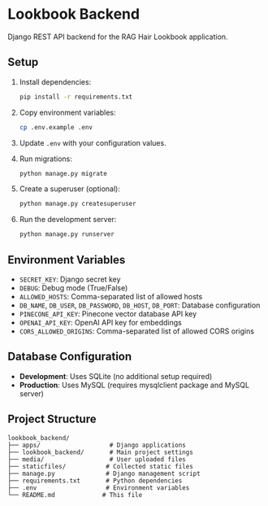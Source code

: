 # Lookbook Backend

Django REST API backend for the RAG Hair Lookbook application.

## Setup

1. Install dependencies:

   ```bash
   pip install -r requirements.txt
   ```

2. Copy environment variables:

   ```bash
   cp .env.example .env
   ```

3. Update `.env` with your configuration values.

4. Run migrations:

   ```bash
   python manage.py migrate
   ```

5. Create a superuser (optional):

   ```bash
   python manage.py createsuperuser
   ```

6. Run the development server:
   ```bash
   python manage.py runserver
   ```

## Environment Variables

- `SECRET_KEY`: Django secret key
- `DEBUG`: Debug mode (True/False)
- `ALLOWED_HOSTS`: Comma-separated list of allowed hosts
- `DB_NAME`, `DB_USER`, `DB_PASSWORD`, `DB_HOST`, `DB_PORT`: Database configuration
- `PINECONE_API_KEY`: Pinecone vector database API key
- `OPENAI_API_KEY`: OpenAI API key for embeddings
- `CORS_ALLOWED_ORIGINS`: Comma-separated list of allowed CORS origins

## Database Configuration

- **Development**: Uses SQLite (no additional setup required)
- **Production**: Uses MySQL (requires mysqlclient package and MySQL server)

## Project Structure

```
lookbook_backend/
├── apps/                   # Django applications
├── lookbook_backend/       # Main project settings
├── media/                  # User uploaded files
├── staticfiles/           # Collected static files
├── manage.py              # Django management script
├── requirements.txt       # Python dependencies
├── .env                   # Environment variables
└── README.md             # This file
```
